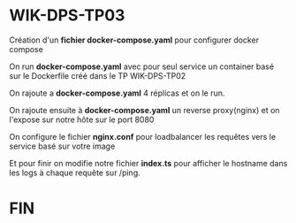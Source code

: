 ﻿# WIK-DPS-TP03
 
 Création d'un **fichier docker-compose.yaml** pour configurer docker compose
 
 On run **docker-compose.yaml** avec pour seul service un container basé sur le Dockerfile créé dans le TP WIK-DPS-TP02

On rajoute a **docker-compose.yaml** 4 réplicas et on le run.

On rajoute ensuite à **docker-compose.yaml** un reverse proxy(nginx) et on l'expose sur notre hôte sur le port 8080

On configure le fichier **nginx.conf** pour loadbalancer les requêtes vers le service basé sur votre image

Et pour finir on modifie notre fichier **index.ts** pour afficher le hostname dans les logs à chaque requête sur /ping.

# FIN
